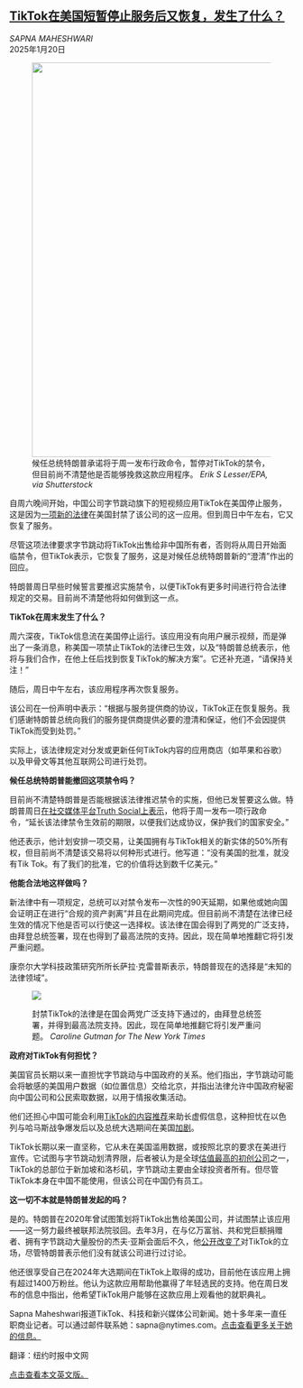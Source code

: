 <!--1737335221000-->
[TikTok在美国短暂停止服务后又恢复，发生了什么？](https://cn.nytimes.com/technology/20250120/what-we-know-tiktok/)
------

<address>SAPNA MAHESHWARI</address><time pudate="2025-01-20 08:03:28" datetime="2025-01-20 08:03:28">2025年1月20日</time><figure><img src="https://images.weserv.nl/?url=static01.nyt.com/images/2025/01/19/multimedia/tiktok-whatweknow-mbvf/tiktok-whatweknow-mbvf-master1050.jpg" width="1050" height="700"><figcaption>候任总统特朗普承诺将于周一发布行政命令，暂停对TikTok的禁令，但目前尚不清楚他是否能够挽救这款应用程序。 <cite>Erik S Lesser/EPA, via Shutterstock</cite></figcaption></figure><section><p>自周六晚间开始，中国公司字节跳动旗下的短视频应用TikTok在美国停止服务，这是因为<a href="https://www.nytimes.com/2025/01/17/technology/tiktok-ban-sale-supreme-court.html">一项新的法律</a>在美国封禁了该公司的这一应用。但到周日中午左右，它又恢复了服务。</p><p>尽管这项法律要求字节跳动将TikTok出售给非中国所有者，否则将从周日开始面临禁令，但TikTok表示，它恢复了服务，这是对候任总统特朗普新的“澄清”作出的回应。</p><p>特朗普周日早些时候誓言要推迟实施禁令，以便TikTok有更多时间进行符合法律规定的交易。目前尚不清楚他将如何做到这一点。</p><p><b>TikTok在周末发生了什么？</b></p><p>周六深夜，TikTok信息流在美国停止运行。该应用没有向用户展示视频，而是弹出了一条消息，称美国一项禁止TikTok的法律已生效，以及“特朗普总统表示，他将与我们合作，在他上任后找到恢复TikTok的解决方案”。它还补充道，“请保持关注！”</p><p>随后，周日中午左右，该应用程序再次恢复服务。</p><p>该公司在一份声明中表示：“根据与服务提供商的协议，TikTok正在恢复服务。我们感谢特朗普总统向我们的服务提供商提供必要的澄清和保证，他们不会因提供TikTok而受到处罚。”</p><p>实际上，该法律规定对分发或更新任何TikTok内容的应用商店（如苹果和谷歌）以及甲骨文等其他互联网公司进行处罚。</p><p><b>候任总统特朗普能撤回这项禁令吗？</b></p><p>目前尚不清楚特朗普是否能根据该法律推迟禁令的实施，但他已发誓要这么做。特朗普周日<a rel="noopener noreferrer" target="_blank" href="https://truthsocial.com/@realDonaldTrump/posts/113855616848696050" title="Link: https://truthsocial.com/@realDonaldTrump/posts/113855616848696050">在社交媒体平台Truth Social上表示</a>，他将于周一发布一项行政命令，“延长该法律禁令生效前的期限，以便我们达成协议，保护我们的国家安全。”</p><p>他还表示，他计划安排一项交易，让美国拥有与TikTok相关的新实体的50%所有权，但目前尚不清楚该交易将以何种形式进行。他写道：“没有美国的批准，就没有Tik Tok。有了我们的批准，它的价值将达到数千亿美元。”</p><p><b>他能合法地这样做吗？</b></p><p>新法律中有一项规定，总统可以对禁令发布一次性的90天延期，如果他或她向国会证明正在进行“合规的资产剥离”并且在此期间完成。但目前尚不清楚在法律已经生效的情况下他是否可以行使这一选择权。该法律在国会得到了两党的广泛支持，由拜登总统签署，现在也得到了最高法院的支持。因此，现在简单地推翻它将引发严重问题。</p><p>康奈尔大学科技政策研究所所长萨拉·克雷普斯表示，特朗普现在的选择是“未知的法律领域”。</p><p><figure><img src="https://images.weserv.nl/?url=static01.nyt.com/images/2025/01/19/multimedia/tiktok-whatweknow-wgpc/tiktok-whatweknow-wgpc-jumbo.jpg"></p><figcaption>封禁TikTok的法律是在国会两党广泛支持下通过的，由拜登总统签署，并得到最高法院支持。因此，现在简单地推翻它将引发严重问题。 <cite>Caroline Gutman for The New York Times</cite></figcaption></figure><p><b>政府对TikTok有何担忧？</b></p><p>美国官员长期以来一直担忧字节跳动与中国政府的关系。他们指出，字节跳动可能会将敏感的美国用户数据（如位置信息）交给北京，并指出法律允许中国政府秘密向中国公司和公民索取数据，以用于情报收集活动。</p><p>他们还担心中国可能会利用<a href="https://www.nytimes.com/2023/02/02/technology/michael-bennet-tiktok-ban.html">TikTok的内容推荐</a>来助长虚假信息，这种担忧在以色列与哈马斯战争爆发后以及总统大选期间在美国<a href="https://www.nytimes.com/2023/11/16/technology/tiktok-jewish-open-letter-antisemitism.html">加剧</a>。</p><p>TikTok长期以来一直坚称，它从未在美国滥用数据，或按照北京的要求在美进行宣传。它试图与字节跳动划清界限，后者被认为是全球<a href="https://www.nytimes.com/2024/04/18/business/tiktok-bytedance-jeff-yass.html">估值最高的初创公司</a>之一，TikTok的总部位于新加坡和洛杉矶，字节跳动主要由全球投资者所有。但尽管TikTok本身在中国不能使用，但该公司在中国仍有员工。</p><p><b>这一切不本就是特朗普发起的吗？</b></p><p>是的。特朗普在2020年曾试图策划将TikTok出售给美国公司，并试图禁止该应用——这一努力最终被联邦法院驳回。去年3月，在与亿万富翁、共和党巨额捐赠者、拥有字节跳动大量股份的杰夫·亚斯会面后不久，他<a href="https://cn.nytimes.com/usa/20241230/trump-tik-tok-ban/">公开改变了</a>对TikTok的立场，尽管特朗普表示他们没有就该公司进行过讨论。</p><p>他还很享受自己在2024年大选期间在TikTok上取得的成功，目前他在该应用上拥有超过1400万粉丝。他认为这款应用帮助他赢得了年轻选民的支持。他在周日发布的信息中指出，他希望TikTok用户能够在这款应用上观看他的就职典礼。</p></section><footer><p>Sapna Maheshwari报道TikTok、科技和新兴媒体公司新闻。她十多年来一直任职商业记者。可以通过邮件联系她：sapna@nytimes.com。<a rel="nofollow" target="_blank" href="https://www.nytimes.com/by/sapna-maheshwari">点击查看更多关于她的信息。</a></p><p>翻译：纽约时报中文网</p><p><a rel="nofollow" target="_blank" href="https://www.nytimes.com/article/what-we-know-tiktok.html">点击查看本文英文版。</a></p></footer>
